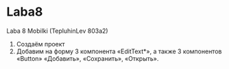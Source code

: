 # Laba8
Laba 8 Mobilki (TepluhinLev 803a2)

1) Создаём проект 
2) Добавим на форму 3 компонента «EditText*», а также 3 компонентов «Button» «Добавить», «Сохранить», «Открыть».

